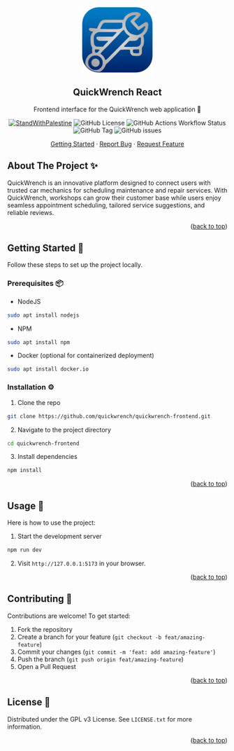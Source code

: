 <a id="readme-top"></a>

<div align="center">
  <a href="https://github.com/quickwrench/quickwrench-frontend">
    <img src="assets/logo.png" alt="Logo" height="150">
  </a>
  <h2 align="center">QuickWrench React</h2>
  <p align="center">
    Frontend interface for the QuickWrench web application 🎨
    <p align="center">
      <a href="https://techforpalestine.org/learn-more"><img alt="StandWithPalestine" src="https://raw.githubusercontent.com/Safouene1/support-palestine-banner/master/StandWithPalestine.svg"></a>
      <img alt="GitHub License" src="https://img.shields.io/github/license/quickwrench/quickwrench-frontend">
      <img alt="GitHub Actions Workflow Status" src="https://img.shields.io/github/actions/workflow/status/quickwrench/quickwrench-frontend/release.yml">
      <img alt="GitHub Tag" src="https://img.shields.io/github/v/tag/quickwrench/quickwrench-frontend">
      <img alt="GitHub issues" src="https://img.shields.io/github/issues/quickwrench/quickwrench-frontend">
    </p>
    <a href="#getting-started">Getting Started</a>
    ·
    <a href="https://github.com/quickwrench/quickwrench-frontend/issues">Report Bug</a>
    ·
    <a href="https://github.com/quickwrench/quickwrench-frontend/issues">Request Feature</a>

  </p>
</div>

## About The Project ✨

QuickWrench is an innovative platform designed to connect users with trusted car mechanics for scheduling maintenance and repair services. With QuickWrench, workshops can grow their customer base while users enjoy seamless appointment scheduling, tailored service suggestions, and reliable reviews.

<p align="right">(<a href="#readme-top">back to top</a>)</p>

<a id="getting-started"></a>

## Getting Started 🚀

Follow these steps to set up the project locally.

### Prerequisites 📦

- NodeJS

```sh
sudo apt install nodejs
```

- NPM

```sh
sudo apt install npm
```

- Docker (optional for containerized deployment)

```sh
sudo apt install docker.io
```

### Installation ⚙️

1. Clone the repo

```sh
git clone https://github.com/quickwrench/quickwrench-frontend.git
```

2. Navigate to the project directory

```sh
cd quickwrench-frontend
```

3. Install dependencies

```sh
npm install
```

<p align="right">(<a href="#readme-top">back to top</a>)</p>

## Usage 🔧

Here is how to use the project:

1. Start the development server

```sh
npm run dev
```

2. Visit `http://127.0.0.1:5173` in your browser.

<p align="right">(<a href="#readme-top">back to top</a>)</p>

## Contributing 👥

Contributions are welcome! To get started:

1. Fork the repository
2. Create a branch for your feature (`git checkout -b feat/amazing-feature`)
3. Commit your changes (`git commit -m 'feat: add amazing-feature'`)
4. Push the branch (`git push origin feat/amazing-feature`)
5. Open a Pull Request

<p align="right">(<a href="#readme-top">back to top</a>)</p>

## License 📜

Distributed under the GPL v3 License. See `LICENSE.txt` for more information.

<p align="right">(<a href="#readme-top">back to top</a>)</p>
